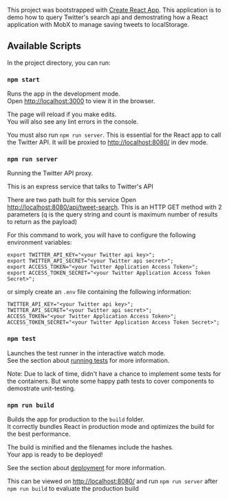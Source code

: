 This project was bootstrapped with [Create React App](https://github.com/facebook/create-react-app).  This application is to demo how to query Twitter's search api and demostrating how a React application with MobX to manage saving tweets to localStorage.

## Available Scripts

In the project directory, you can run:

### `npm start`

Runs the app in the development mode.<br />
Open [http://localhost:3000](http://localhost:3000) to view it in the browser. 

The page will reload if you make edits.<br />
You will also see any lint errors in the console.

You must also run `npm run server`.  This is essential for the React app to call the Twitter API.  It will be proxied to [http://localhost:8080/](http://localhost:8080/) in dev mode.

### `npm run server`

Running the Twitter API proxy.<br />

This is an express service that talks to Twitter's API

There are two path built for this service
Open [http://localhost:8080/api/tweet-search](http://localhost:8080/api/tweet-search).  This is an HTTP GET method with 2 parameters (q is the query string and count is maximum number of results to return as the payload)

For this command to work, you will have to configure the following environment variables:

```
export TWITTER_API_KEY="<your Twitter api key>";
export TWITTER_API_SECRET="<your Twitter api secret>";
export ACCESS_TOKEN="<your Twitter Application Access Token>";
export ACCESS_TOKEN_SECRET="<your Twitter Application Access Token Secret>";

```

or simply create an `.env` file containing the following information:

```
TWITTER_API_KEY="<your Twitter api key>";
TWITTER_API_SECRET="<your Twitter api secret>";
ACCESS_TOKEN="<your Twitter Application Access Token>";
ACCESS_TOKEN_SECRET="<your Twitter Application Access Token Secret>";
```


### `npm test`

Launches the test runner in the interactive watch mode.<br />
See the section about [running tests](https://facebook.github.io/create-react-app/docs/running-tests) for more information.

Note: Due to lack of time, didn't have a chance to implement some tests for the containers.  But wrote some happy path tests to cover components to demostrate unit-testing.

### `npm run build`

Builds the app for production to the `build` folder.<br />
It correctly bundles React in production mode and optimizes the build for the best performance.

The build is minified and the filenames include the hashes.<br />
Your app is ready to be deployed!

See the section about [deployment](https://facebook.github.io/create-react-app/docs/deployment) for more information.

This can be viewed on [http://localhost:8080/](http://localhost:8080/) and run `npm run server` after `npm run build` to evaluate the production build